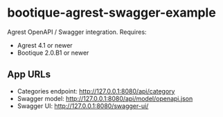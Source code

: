 # bootique-agrest-swagger-example

Agrest OpenAPI / Swagger integration. Requires:
* Agrest 4.1 or newer
* Bootique 2.0.B1 or newer


## App URLs

* Categories endpoint: http://127.0.0.1:8080/api/category
* Swagger model: http://127.0.0.1:8080/api/model/openapi.json
* Swagger UI: http://127.0.0.1:8080/swagger-ui/
